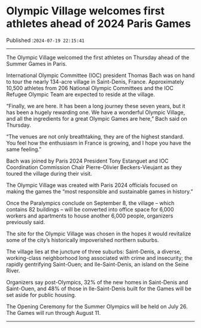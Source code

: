# Olympic Village welcomes first athletes ahead of 2024 Paris Games

Published :`2024-07-19 22:15:41`

---

The Olympic Village welcomed the first athletes on Thursday ahead of the Summer Games in Paris.

International Olympic Committee (IOC) president Thomas Bach was on hand to tour the nearly 134-acre village in Saint-Denis, France. Approximately 10,500 athletes from 206 National Olympic Committees and the IOC Refugee Olympic Team are expected to reside at the village.

“Finally, we are here. It has been a long journey these seven years, but it has been a hugely rewarding one. We have a wonderful Olympic Village, and all the ingredients for a great Olympic Games are here,” Bach said on Thursday.

“The venues are not only breathtaking, they are of the highest standard. You feel how the enthusiasm in France is growing, and I hope you have the same feeling.”

Bach was joined by Paris 2024 President Tony Estanguet and IOC Coordination Commission Chair Pierre-Olivier Beckers-Vieujant as they toured the village during their visit.

The Olympic Village was created with Paris 2024 officials focused on making the games the “most responsible and sustainable games in history.”

Once the Paralympics conclude on September 8, the village – which contains 82 buildings – will be converted into office space for 6,000 workers and apartments to house another 6,000 people, organizers previously said.

The site for the Olympic Village was chosen in the hopes it would revitalize some of the city’s historically impoverished northern suburbs.

The village lies at the juncture of three suburbs: Saint-Denis, a diverse, working-class neighborhood long associated with crime and insecurity; the rapidly gentrifying Saint-Ouen; and Ile-Saint-Denis, an island on the Seine River.

Organizers say post-Olympics, 32% of the new homes in Saint-Denis and Saint-Ouen, and 48% of those in Ile-Saint-Denis built for the Games will be set aside for public housing.

The Opening Ceremony for the Summer Olympics will be held on July 26. The Games will run through August 11.

---

